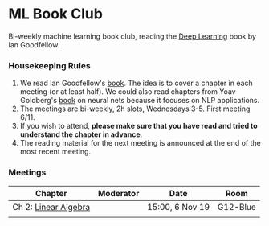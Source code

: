 # ML Book Club 

Bi-weekly machine learning book club, reading the [Deep Learning](https://www.deeplearningbook.org/) book by Ian Goodfellow. 

### Housekeeping Rules

  1. We read Ian Goodfellow's [book](https://www.deeplearningbook.org/). The idea is to cover a chapter in each meeting (or at least half). We could also read chapters from Yoav Goldberg's [book](http://u.cs.biu.ac.il/~yogo/nnlp.pdf) on neural nets because it focuses on NLP applications.
  2. The meetings are bi-weekly, 2h slots, Wednesdays 3-5. First meeting 6/11.
  3. If you wish to attend, **please make sure that you have read and tried to understand the chapter in advance**.
  4. The reading material for the next meeting is announced at the end of the most recent meeting.
  

### Meetings

| **Chapter**  | **Moderator**  | **Date**  | **Room**  | 
|---|---|---|---|
| Ch 2: [Linear Algebra](https://www.deeplearningbook.org/contents/linear_algebra.html)  |   | 15:00, 6 Nov 19  | G12-Blue  | 
|   |   |   |   | 
